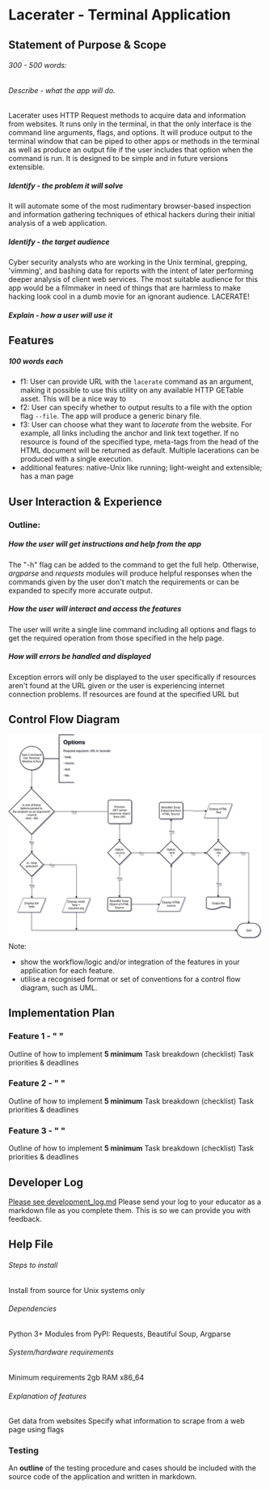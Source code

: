 # Lacerater - Terminal Application
## Statement of Purpose & Scope
###### 300 - 500 words:
###### Describe - what the app will do.
Lacerater uses HTTP Request methods to acquire data and information from websites. It runs only in the terminal, in that the only interface is the command line arguments, flags, and options. It will produce output to the terminal window that can be piped to other apps or methods in the terminal as well as produce an output file if the user includes that option when the command is run. 
It is designed to be simple and in future versions extensible.
##### Identify - the problem it will solve
It will automate some of the most rudimentary browser-based inspection and information gathering techniques of ethical hackers during their initial analysis of a web application.
##### Identify - the target audience
Cyber security analysts who are working in the Unix terminal, grepping, 'vimming', and bashing data for reports with the intent of later performing deeper analysis of client web services. The most suitable audience for this app would be a filmmaker in need of things that are harmless to make hacking look cool in a dumb movie for an ignorant audience. LACERATE!
##### Explain - how a user will use it
## Features
##### 100 words each
- f1: User can provide URL with the `lacerate` command as an argument, making it possible to use this utility on any available HTTP GETable asset. This will be a nice way to
- f2: User can specify whether to output results to a file with the option flag `--file`. The app will produce a generic binary file.
- f3: User can choose what they want to *lacerate* from the website. For example, all links including the anchor and link text together. If no resource is found of the specified type, meta-tags from the head of the HTML document will be returned as default. Multiple lacerations can be produced with a single execution.
- additional features: native-Unix like running; light-weight and extensible; has a man page
## User Interaction & Experience
### Outline:
##### How the user will get instructions and help from the app
The "-h" flag can be added to the command to get the full help. Otherwise, *argparse* and *requests* modules will produce helpful responses when the commands given by the user don't match the requirements or can be expanded to specify more accurate output.
##### How the user will interact and access the features
The user will write a single line command including all options and flags to get the required operation from those specified in the help page.
##### How will errors be handled and displayed
Exception errors will only be displayed to the user specifically if resources aren't found at the URL given or the user is experiencing internet connection problems. If resources are found at the specified URL but 
## Control Flow Diagram
![Figure 0.0 Control Flow Diagram](https://github.com/kayshcache/coder-assessment-1/raw/master/lacerater.png)
Note:
- show the workflow/logic and/or integration of the features in your application for each feature.  
- utilise a recognised format or set of conventions for a control flow diagram, such as UML.
## Implementation Plan
### Feature 1 - " "
Outline of how to implement
**5 minimum** Task breakdown (checklist)
Task priorities & deadlines
### Feature 2 - " "
Outline of how to implement
**5 minimum** Task breakdown (checklist)
Task priorities & deadlines
### Feature 3 - " "
Outline of how to implement
**5 minimum** Task breakdown (checklist)
Task priorities & deadlines
## Developer Log
[Please see development_log.md](src/development_log.md)
Please send your log to your educator as a markdown file as you complete them. This is so we can provide you with feedback.
## Help File
###### Steps to install
Install from source for Unix systems only
###### Dependencies
Python 3+
Modules from PyPI: Requests, Beautiful Soup, Argparse
###### System/hardware requirements
Minimum requirements 2gb RAM x86_64
###### Explanation of features
Get data from websites
Specify what information to scrape from a web page using flags

### Testing
An **outline** of the testing procedure and cases should be included with the source code of the application and written in markdown.
<!--stackedit_data:
eyJoaXN0b3J5IjpbLTEzMTc2MDA0ODYsNTg5NTc0NzgxLDIwOD
IzNTA3NzYsMTc4MDcxODk3NiwtNDA4NDU1NzEwLDE3NzY5Mzg0
MjQsLTE5MjkxMjc0NDgsLTI4OTUwOTg5NSwtODY5ODg3NTM2LC
0xODA5MDI2NTExLC0yNTMzNDk2NzYsMTEzODY0NTExMSwxNTc2
OTcxMjU3LC0xMTY2MTI0NzUxXX0=
-->